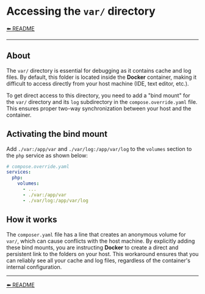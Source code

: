 # Accessing the `var/` directory

[⬅️ README](../README.md)

---

## About

The `var/` directory is essential for debugging as it contains cache and log files. By default, this folder is located inside the **Docker** container, making it difficult to access directly from your host machine (IDE, text editor, etc.).

To get direct access to this directory, you need to add a "bind mount" for the `var/` directory and its `log` subdirectory in the `compose.override.yaml` file. This ensures proper two-way synchronization between your host and the container.

## Activating the bind mount

Add `./var:/app/var` and `./var/log:/app/var/log` to the `volumes` section to the `php` service as shown below:

  ```yaml
  # compose.override.yaml
  services:
    php:
      volumes:
        - ...
        - ./var:/app/var
        - ./var/log:/app/var/log
  ```

## How it works

The `composer.yaml` file has a line that creates an anonymous volume for `var/`, which can cause conflicts with the host machine. By explicitly adding these bind mounts, you are instructing **Docker** to create a direct and persistent link to the folders on your host. This workaround ensures that you can reliably see all your cache and log files, regardless of the container's internal configuration.

---

[⬅️ README](../README.md)
